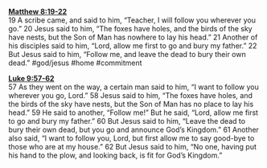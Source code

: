 **[Matthew 8:19-22](http://www.blueletterbible.org/search/preSearch.cfm?Criteria=Matthew+8.19-22&t=NIV)**  
19 A scribe came, and said to him, “Teacher, I will follow you wherever you go.” 20 Jesus said to him, “The foxes have holes, and the birds of the sky have nests, but the Son of Man has nowhere to lay his head.” 21 Another of his disciples said to him, “Lord, allow me first to go and bury my father.” 22 But Jesus said to him, “Follow me, and leave the dead to bury their own dead.” #god/jesus #home #commitment

**[Luke 9:57-62](http://www.blueletterbible.org/search/preSearch.cfm?Criteria=Luke+9.57-62&t=NIV)**  
57 As they went on the way, a certain man said to him, “I want to follow you wherever you go, Lord.” 58 Jesus said to him, “The foxes have holes, and the birds of the sky have nests, but the Son of Man has no place to lay his head.” 59 He said to another, “Follow me!” But he said, “Lord, allow me first to go and bury my father.” 60 But Jesus said to him, “Leave the dead to bury their own dead, but you go and announce God’s Kingdom.” 61 Another also said, “I want to follow you, Lord, but first allow me to say good-bye to those who are at my house.” 62 But Jesus said to him, “No one, having put his hand to the plow, and looking back, is fit for God’s Kingdom.”